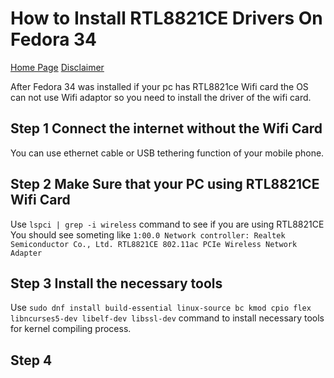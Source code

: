 # How to Install RTL8821CE Drivers On Fedora 34
[Home Page](index.md)
[Disclaimer](disclaimer.md)

After Fedora 34 was installed if your pc has RTL8821ce Wifi card the OS can not use Wifi adaptor so you need to install the driver of the wifi card.

## Step 1 Connect the internet without the Wifi Card

You can use ethernet cable or USB tethering function of your mobile phone. 

## Step 2 Make Sure that your PC using RTL8821CE Wifi Card

Use `lspci | grep -i wireless` command to see if you are using RTL8821CE 
You should see someting like  `1:00.0 Network controller: Realtek Semiconductor Co., Ltd. RTL8821CE 802.11ac PCIe Wireless Network Adapter`

## Step 3 Install the necessary tools

Use `sudo dnf install build-essential linux-source bc kmod cpio flex libncurses5-dev libelf-dev libssl-dev` command to install necessary tools for kernel compiling process.

## Step 4 

